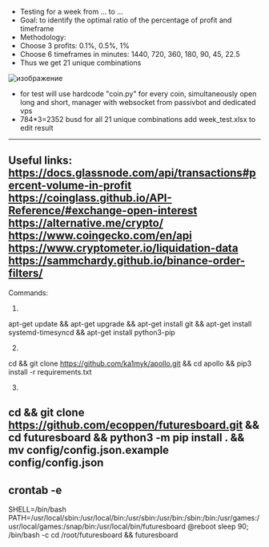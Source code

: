 - Testing for a week from ... to ...
- Goal: to identify the optimal ratio of the percentage of profit and timeframe
- Methodology:
- Choose 3 profits: 0.1%, 0.5%, 1%
- Choose 6 timeframes in minutes: 1440, 720, 360, 180, 90, 45, 22.5
- Thus we get 21 unique combinations
																
![изображение](https://user-images.githubusercontent.com/22070331/184793716-0212825f-f737-420e-a324-ed740a4f8ea7.png)


- for test will use hardcode "coin.py" for every coin, simultaneously open long and short, manager with websocket from passivbot and dedicated vps
- 784*3=2352 busd for all 21 unique combinations
add week_test.xlsx to edit result
-------
Useful links:
https://docs.glassnode.com/api/transactions#percent-volume-in-profit
https://coinglass.github.io/API-Reference/#exchange-open-interest
https://alternative.me/crypto/
https://www.coingecko.com/en/api
https://www.cryptometer.io/liquidation-data
https://sammchardy.github.io/binance-order-filters/
-------
Commands:

1)
apt-get update && 
apt-get upgrade && 
apt-get install git && 
apt-get install systemd-timesyncd && 
apt-get install python3-pip

2)
cd &&
git clone https://github.com/ka1myk/apollo.git &&
cd apollo && 
pip3 install -r requirements.txt

3)
cd && 
git clone https://github.com/ecoppen/futuresboard.git && 
cd futuresboard && 
python3 -m pip install . &&
mv config/config.json.example config/config.json
--------
crontab -e
--------
SHELL=/bin/bash
PATH=/usr/local/sbin:/usr/local/bin:/usr/sbin:/usr/bin:/sbin:/bin:/usr/games:/usr/local/games:/snap/bin:/usr/local/bin/futuresboard
@reboot sleep 90; /bin/bash -c cd /root/futuresboard && futuresboard

